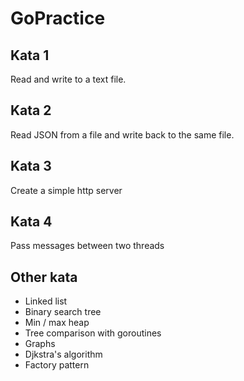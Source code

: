 # GoPractice

## Kata 1

Read and write to a text file.

## Kata 2

Read JSON from a file and write back to the same file.

## Kata 3

Create a simple http server

## Kata 4

Pass messages between two threads

## Other kata

* Linked list
* Binary search tree
* Min / max heap
* Tree comparison with goroutines
* Graphs
* Djkstra's algorithm
* Factory pattern

